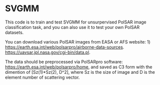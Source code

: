 # SVGMM

This code is to train and test SVGMM for unsurpervised PolSAR image classification task, and you can also use it to test your own PolSAR datasets.

You can download various PolSAR images from EASA or AFS website: 1) https://earth.esa.int/web/polsarpro/airborne-data-sources. https://uavsar.jpl.nasa.gov/cgi-bin/data.pl. 

The data should be preprocessed via PolSARpro software: https://earth.esa.int/web/polsarpro/home, and saved as C3 form with the dimention of [Sz(1)*Sz(2), D^2], where Sz is the size of image and D is the element number of scattering vector.
